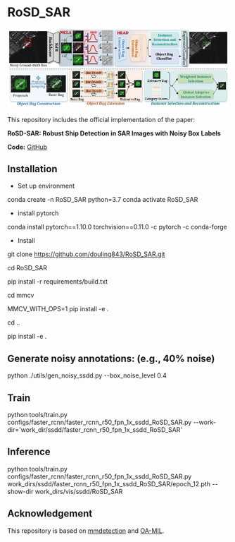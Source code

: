 # RoSD_SAR

![image text](https://github.com/douling843/RoSD_SAR/blob/main/images/fig3.jpg)

This repository includes the official implementation of the paper:  

**RoSD-SAR: Robust Ship Detection in SAR Images with Noisy Box Labels**

**Code:** [GitHub](https://github.com/douling843/RoSD_SAR/edit/main)


## Installation 


- <span> Set up environment
 
conda create -n RoSD_SAR python=3.7
conda activate RoSD_SAR

- <span> install pytorch
 
conda install pytorch==1.10.0 torchvision==0.11.0 -c pytorch -c conda-forge

- <span> Install
  
git clone https://github.com/douling843/RoSD_SAR.git  

cd RoSD_SAR  

pip install -r requirements/build.txt  

cd mmcv  

MMCV_WITH_OPS=1 pip install -e .  

cd ..  

pip install -e .


##  Generate noisy annotations: (e.g., 40% noise)
python ./utils/gen_noisy_ssdd.py --box_noise_level 0.4

## Train
python tools/train.py configs/faster_rcnn/faster_rcnn_r50_fpn_1x_ssdd_RoSD_SAR.py --work-dir='work_dir/ssdd/faster_rcnn_r50_fpn_1x_ssdd_RoSD_SAR' 

## Inference
python tools/train.py configs/faster_rcnn/faster_rcnn_r50_fpn_1x_ssdd_RoSD_SAR.py  work_dirs/ssdd/faster_rcnn_r50_fpn_1x_ssdd_RoSD_SAR/epoch_12.pth --show-dir work_dirs/vis/ssdd/RoSD_SAR


## Acknowledgement

This repository is based on [mmdetection](https://github.com/open-mmlab/mmdetection) and [OA-MIL](https://github.com/cxliu0/OA-MIL).



